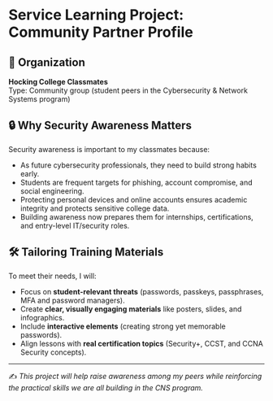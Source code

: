 # Service Learning Project: Community Partner Profile

## 🏫 Organization
**Hocking College Classmates**  
Type: Community group (student peers in the Cybersecurity & Network Systems program)  

## 🔒 Why Security Awareness Matters
Security awareness is important to my classmates because:  
- As future cybersecurity professionals, they need to build strong habits early.  
- Students are frequent targets for phishing, account compromise, and social engineering.  
- Protecting personal devices and online accounts ensures academic integrity and protects sensitive college data.  
- Building awareness now prepares them for internships, certifications, and entry-level IT/security roles.  

## 🛠️ Tailoring Training Materials
To meet their needs, I will:  
- Focus on **student-relevant threats** (passwords, passkeys, passphrases, MFA and password managers).  
- Create **clear, visually engaging materials** like posters, slides, and infographics.  
- Include **interactive elements** (creating strong yet memorable passwords).  
- Align lessons with **real certification topics** (Security+, CCST, and CCNA Security concepts).  

---

✍️ *This project will help raise awareness among my peers while reinforcing the practical skills we are all building in the CNS program.*  
